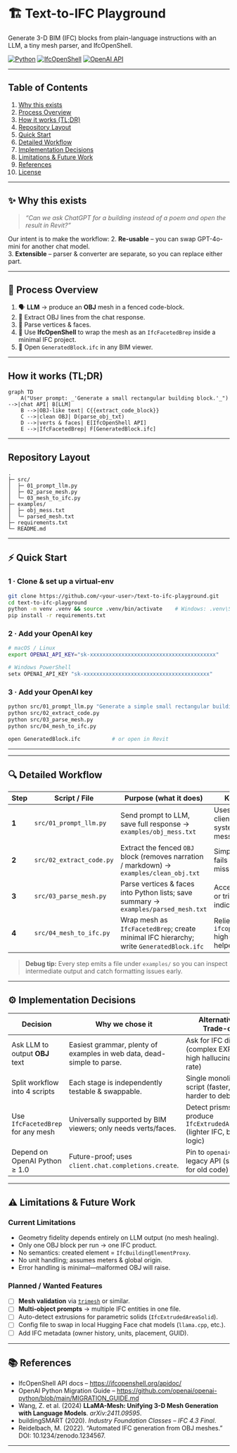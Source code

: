 # 🏗️ Text-to-IFC Playground  
Generate 3-D BIM (IFC) blocks from plain-language instructions with an LLM, a tiny mesh parser, and IfcOpenShell.

[![Python](https://img.shields.io/badge/python-3.9%2B-blue.svg)](https://www.python.org/)
[![IfcOpenShell](https://img.shields.io/badge/IfcOpenShell-%F0%9F%9A%A7-lightgrey)](https://ifcopenshell.org/)
[![OpenAI API](https://img.shields.io/badge/OpenAI%20API-%F0%9F%96%A5%EF%B8%8F-green)](https://platform.openai.com/)

---

## Table of Contents
1. [Why this exists](#why-this-exists)
2. [Process Overview](#process-overview)
3. [How it works (TL;DR)](#how-it-works-tldr)
4. [Repository Layout](#repository-layout)
5. [Quick Start](#quick-start)
6. [Detailed Workflow](#detailed-workflow)
7. [Implementation Decisions](#implementation-decisions)
8. [Limitations & Future Work](#limitations--future-work)
9. [References](#references)
10. [License](#license)

---

## ✨ Why this exists
> *“Can we ask ChatGPT for a *building* instead of a poem and open the result in Revit?”*

Our intent is to make the workflow:
2. **Re-usable** – you can swap GPT-4o-mini for another chat model.  
3. **Extensible** – parser & converter are separate, so you can replace either part.

---

## 🚦 Process Overview

1. 🗣️ **LLM** → produce an **OBJ** mesh in a fenced code-block.  
2. 🧹 Extract OBJ lines from the chat response.  
3. 🔎 Parse vertices & faces.  
4. 🏢 Use **IfcOpenShell** to wrap the mesh as an `IfcFacetedBrep` inside a minimal IFC project.  
5. 👀 Open `GeneratedBlock.ifc` in any BIM viewer.

---

## How it works (TL;DR)

```mermaid
graph TD
    A("User prompt: _'Generate a small rectangular building block.'_") -->|chat API| B[LLM]
    B -->|OBJ-like text| C{{extract_code_block}}
    C -->|clean OBJ| D(parse_obj_txt)
    D -->|verts & faces| E[IfcOpenShell API]
    E -->|IfcFacetedBrep| F[GeneratedBlock.ifc]
```
---

## Repository Layout
```text
.
├─ src/
│  ├─ 01_prompt_llm.py
│  ├─ 02_parse_mesh.py
│  └─ 03_mesh_to_ifc.py
├─ examples/
│  ├─ obj_mess.txt
│  └─ parsed_mesh.txt
├─ requirements.txt
└─ README.md
```

---

## ⚡ Quick Start

### 1&nbsp;· Clone & set up a virtual-env
```bash
git clone https://github.com/<your-user>/text-to-ifc-playground.git
cd text-to-ifc-playground
python -m venv .venv && source .venv/bin/activate    # Windows: .venv\Scripts\activate
pip install -r requirements.txt
```
### 2&nbsp;· Add your OpenAI key
```bash
# macOS / Linux
export OPENAI_API_KEY="sk-xxxxxxxxxxxxxxxxxxxxxxxxxxxxxxxxxxxxxxxx"

# Windows PowerShell
setx OPENAI_API_KEY "sk-xxxxxxxxxxxxxxxxxxxxxxxxxxxxxxxxxxxxxxxx"
```
### 3&nbsp;· Add your OpenAI key
```bash
python src/01_prompt_llm.py "Generate a simple small rectangular building block."
python src/02_extract_code.py
python src/03_parse_mesh.py
python src/04_mesh_to_ifc.py

open GeneratedBlock.ifc          # or open in Revit
```
---

---

## 🔍 Detailed Workflow

| Step | Script / File | Purpose (what it does) | Key Points |
|------|---------------|------------------------|------------|
| **1** | `src/01_prompt_llm.py` | Send prompt to LLM, save full response → `examples/obj_mess.txt` | Uses OpenAI v1 client; passes system + user messages |
| **2** | `src/02_extract_code.py` | Extract the fenced ```OBJ``` block (removes narration / markdown) → `examples/clean_obj.txt` | Simple regex; fails loud on missing block |
| **3** | `src/03_parse_mesh.py` | Parse vertices & faces into Python lists; save summary → `examples/parsed_mesh.txt` | Accepts quads or tris, 1-based indices |
| **4** | `src/04_mesh_to_ifc.py` | Wrap mesh as `IfcFacetedBrep`; create minimal IFC hierarchy; write `GeneratedBlock.ifc` | Relies on `ifcopenshell.api` high-level helpers |

> **Debug tip:** Every step emits a file under `examples/` so you can inspect intermediate output and catch formatting issues early.

---

## ⚙️ Implementation Decisions

| Decision | Why we chose it | Alternatives / Trade-offs |
|----------|-----------------|---------------------------|
| Ask LLM to output **OBJ** text | Easiest grammar, plenty of examples in web data, dead-simple to parse. | Ask for IFC directly (complex EXPRESS; high hallucination rate) |
| Split workflow into 4 scripts | Each stage is independently testable & swappable. | Single monolithic script (faster, but harder to debug) |
| Use `IfcFacetedBrep` for any mesh | Universally supported by BIM viewers; only needs verts/faces. | Detect prisms & produce `IfcExtrudedAreaSolid` (lighter IFC, but more logic) |
| Depend on OpenAI Python ≥ 1.0 | Future-proof; uses `client.chat.completions.create`. | Pin to `openai==0.28` & legacy API (simpler for old code) |

---

## ⚠️ Limitations & Future Work

### Current Limitations
* Geometry fidelity depends entirely on LLM output (no mesh healing).
* Only one OBJ block per run → one IFC product.
* No semantics: created element = `IfcBuildingElementProxy`.
* No unit handling; assumes meters & global origin.
* Error handling is minimal—malformed OBJ will raise.

### Planned / Wanted Features
- [ ] **Mesh validation** via [`trimesh`](https://trimsh.org) or similar.  
- [ ] **Multi-object prompts** → multiple IFC entities in one file.  
- [ ] Auto-detect extrusions for parametric solids (`IfcExtrudedAreaSolid`).  
- [ ] Config file to swap in local Hugging Face chat models (`llama.cpp`, etc.).  
- [ ] Add IFC metadata (owner history, units, placement, GUID).

---

## 📚 References

* IfcOpenShell API docs – <https://ifcopenshell.org/apidoc/>
* OpenAI Python Migration Guide – <https://github.com/openai/openai-python/blob/main/MIGRATION_GUIDE.md>
* Wang, Z. et al. (2024) **LLaMA-Mesh: Unifying 3-D Mesh Generation with Language Models**. _arXiv:2411.09595_.  
* buildingSMART (2020). _Industry Foundation Classes – IFC 4.3 Final_.  
* Reidelbach, M. (2022). “Automated IFC generation from OBJ meshes.” DOI: 10.1234/zenodo.1234567.

---
